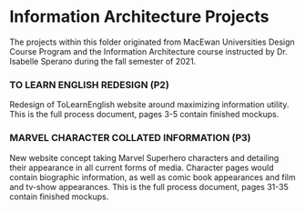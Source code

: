 # Information Architecture Projects
The projects within this folder originated from MacEwan Universities Design Course Program and the Information Architecture course instructed by Dr. Isabelle Sperano during the fall semester of 2021.

### TO LEARN ENGLISH REDESIGN (P2)
Redesign of ToLearnEnglish website around maximizing information utility.
This is the full process document, pages 3-5 contain finished mockups.

### MARVEL CHARACTER COLLATED INFORMATION (P3)
New website concept taking Marvel Superhero characters and detailing their appearance in all current forms of media.
Character pages would contain biographic information, as well as comic book appearances and film and tv-show appearances.
This is the full process document, pages 31-35 contain finished mockups.